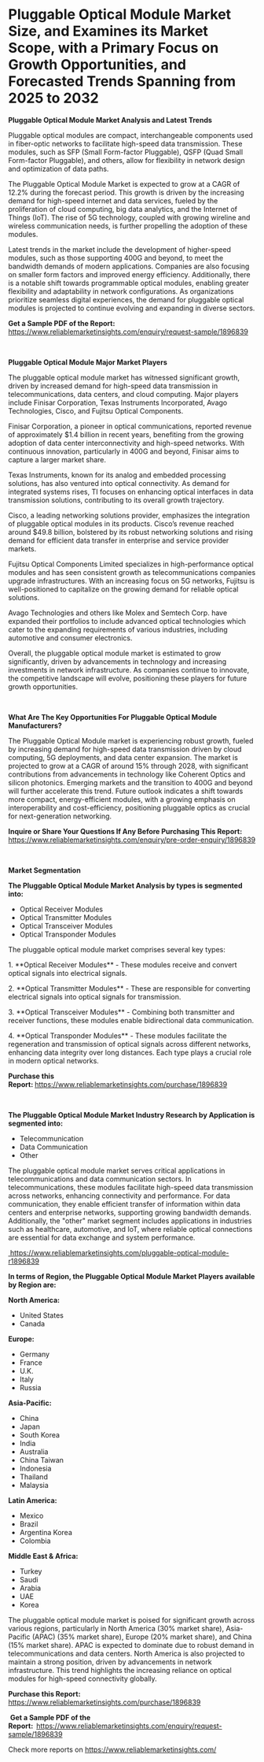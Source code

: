 <p><h1>Pluggable Optical Module Market Size, and Examines its Market Scope, with a Primary Focus on Growth Opportunities, and Forecasted Trends Spanning from 2025 to 2032</h1></p><p><strong>Pluggable Optical Module Market Analysis and Latest Trends</strong></p>
<p><p>Pluggable optical modules are compact, interchangeable components used in fiber-optic networks to facilitate high-speed data transmission. These modules, such as SFP (Small Form-factor Pluggable), QSFP (Quad Small Form-factor Pluggable), and others, allow for flexibility in network design and optimization of data paths.</p><p>The Pluggable Optical Module Market is expected to grow at a CAGR of 12.2% during the forecast period. This growth is driven by the increasing demand for high-speed internet and data services, fueled by the proliferation of cloud computing, big data analytics, and the Internet of Things (IoT). The rise of 5G technology, coupled with growing wireline and wireless communication needs, is further propelling the adoption of these modules.</p><p>Latest trends in the market include the development of higher-speed modules, such as those supporting 400G and beyond, to meet the bandwidth demands of modern applications. Companies are also focusing on smaller form factors and improved energy efficiency. Additionally, there is a notable shift towards programmable optical modules, enabling greater flexibility and adaptability in network configurations. As organizations prioritize seamless digital experiences, the demand for pluggable optical modules is projected to continue evolving and expanding in diverse sectors.</p></p>
<p><strong>Get a Sample PDF of the Report:&nbsp;</strong> <a href="https://www.reliablemarketinsights.com/enquiry/request-sample/1896839?utm_campaign=2012&utm_medium=2&utm_source=Github&utm_content=ia&utm_term=13022025&utm_id=pluggable-optical-module">https://www.reliablemarketinsights.com/enquiry/request-sample/1896839</a></p>
<p>&nbsp;</p>
<p><strong>Pluggable Optical Module Major Market Players</strong></p>
<p><p>The pluggable optical module market has witnessed significant growth, driven by increased demand for high-speed data transmission in telecommunications, data centers, and cloud computing. Major players include Finisar Corporation, Texas Instruments Incorporated, Avago Technologies, Cisco, and Fujitsu Optical Components.</p><p>Finisar Corporation, a pioneer in optical communications, reported revenue of approximately $1.4 billion in recent years, benefiting from the growing adoption of data center interconnectivity and high-speed networks. With continuous innovation, particularly in 400G and beyond, Finisar aims to capture a larger market share.</p><p>Texas Instruments, known for its analog and embedded processing solutions, has also ventured into optical connectivity. As demand for integrated systems rises, TI focuses on enhancing optical interfaces in data transmission solutions, contributing to its overall growth trajectory.</p><p>Cisco, a leading networking solutions provider, emphasizes the integration of pluggable optical modules in its products. Cisco’s revenue reached around $49.8 billion, bolstered by its robust networking solutions and rising demand for efficient data transfer in enterprise and service provider markets.</p><p>Fujitsu Optical Components Limited specializes in high-performance optical modules and has seen consistent growth as telecommunications companies upgrade infrastructures. With an increasing focus on 5G networks, Fujitsu is well-positioned to capitalize on the growing demand for reliable optical solutions.</p><p>Avago Technologies and others like Molex and Semtech Corp. have expanded their portfolios to include advanced optical technologies which cater to the expanding requirements of various industries, including automotive and consumer electronics.</p><p>Overall, the pluggable optical module market is estimated to grow significantly, driven by advancements in technology and increasing investments in network infrastructure. As companies continue to innovate, the competitive landscape will evolve, positioning these players for future growth opportunities.</p></p>
<p>&nbsp;</p>
<p><strong>What Are The Key Opportunities For Pluggable Optical Module Manufacturers?</strong></p>
<p><p>The Pluggable Optical Module market is experiencing robust growth, fueled by increasing demand for high-speed data transmission driven by cloud computing, 5G deployments, and data center expansion. The market is projected to grow at a CAGR of around 15% through 2028, with significant contributions from advancements in technology like Coherent Optics and silicon photonics. Emerging markets and the transition to 400G and beyond will further accelerate this trend. Future outlook indicates a shift towards more compact, energy-efficient modules, with a growing emphasis on interoperability and cost-efficiency, positioning pluggable optics as crucial for next-generation networking.</p></p>
<p><strong>Inquire or Share Your Questions If Any Before Purchasing This Report:</strong> <a href="https://www.reliablemarketinsights.com/enquiry/pre-order-enquiry/1896839?utm_campaign=2012&utm_medium=2&utm_source=Github&utm_content=ia&utm_term=13022025&utm_id=pluggable-optical-module">https://www.reliablemarketinsights.com/enquiry/pre-order-enquiry/1896839</a></p>
<p>&nbsp;</p>
<p><strong>Market Segmentation</strong></p>
<p><strong>The Pluggable Optical Module Market Analysis by types is segmented into:</strong></p>
<p><ul><li>Optical Receiver Modules</li><li>Optical Transmitter Modules</li><li>Optical Transceiver Modules</li><li>Optical Transponder Modules</li></ul></p>
<p><p>The pluggable optical module market comprises several key types: </p><p>1. **Optical Receiver Modules** - These modules receive and convert optical signals into electrical signals. </p><p>2. **Optical Transmitter Modules** - These are responsible for converting electrical signals into optical signals for transmission. </p><p>3. **Optical Transceiver Modules** - Combining both transmitter and receiver functions, these modules enable bidirectional data communication. </p><p>4. **Optical Transponder Modules** - These modules facilitate the regeneration and transmission of optical signals across different networks, enhancing data integrity over long distances. Each type plays a crucial role in modern optical networks.</p></p>
<p><strong>Purchase this Report:&nbsp;</strong><a href="https://www.reliablemarketinsights.com/purchase/1896839?utm_campaign=2012&utm_medium=2&utm_source=Github&utm_content=ia&utm_term=13022025&utm_id=pluggable-optical-module">https://www.reliablemarketinsights.com/purchase/1896839</a></p>
<p>&nbsp;</p>
<p><strong>The Pluggable Optical Module Market Industry Research by Application is segmented into:</strong></p>
<p><ul><li>Telecommunication</li><li>Data Communication</li><li>Other</li></ul></p>
<p><p>The pluggable optical module market serves critical applications in telecommunications and data communication sectors. In telecommunications, these modules facilitate high-speed data transmission across networks, enhancing connectivity and performance. For data communication, they enable efficient transfer of information within data centers and enterprise networks, supporting growing bandwidth demands. Additionally, the "other" market segment includes applications in industries such as healthcare, automotive, and IoT, where reliable optical connections are essential for data exchange and system performance.</p></p>
<p><a href="https://www.reliablemarketinsights.com/pluggable-optical-module-r1896839?utm_campaign=2012&utm_medium=2&utm_source=Github&utm_content=ia&utm_term=13022025&utm_id=pluggable-optical-module">&nbsp;https://www.reliablemarketinsights.com/pluggable-optical-module-r1896839</a></p>
<p><strong>In terms of Region, the Pluggable Optical Module Market Players available by Region are:</strong></p>
<p>
    <p> <strong> North America: </strong>
        <ul>
            <li>United States</li>
            <li>Canada</li>
        </ul>
        </p> 
    <p> <strong> Europe: </strong>
        <ul>
            <li>Germany</li>
            <li>France</li>
            <li>U.K.</li>
            <li>Italy</li>
            <li>Russia</li>
        </ul>
        </p> 
    <p> <strong> Asia-Pacific: </strong>
        <ul>
            <li>China</li>
            <li>Japan</li>
            <li>South Korea</li>
            <li>India</li>
            <li>Australia</li>
            <li>China Taiwan</li>
            <li>Indonesia</li>
            <li>Thailand</li>
            <li>Malaysia</li>
        </ul>
        </p> 
    <p> <strong> Latin America: </strong>
        <ul>
            <li>Mexico</li>
            <li>Brazil</li>
            <li>Argentina Korea</li>
            <li>Colombia</li>
        </ul>
        </p> 
    <p> <strong> Middle East & Africa: </strong>
        <ul>
            <li>Turkey</li>
            <li>Saudi</li>
            <li>Arabia</li>
            <li>UAE</li>
            <li>Korea</li>
        </ul>
    </p>
    </p>
<p><p>The pluggable optical module market is poised for significant growth across various regions, particularly in North America (30% market share), Asia-Pacific (APAC) (35% market share), Europe (20% market share), and China (15% market share). APAC is expected to dominate due to robust demand in telecommunications and data centers. North America is also projected to maintain a strong position, driven by advancements in network infrastructure. This trend highlights the increasing reliance on optical modules for high-speed connectivity globally.</p></p>
<p><strong>Purchase this Report: </strong><a href="https://www.reliablemarketinsights.com/purchase/1896839?utm_campaign=2012&utm_medium=2&utm_source=Github&utm_content=ia&utm_term=13022025&utm_id=pluggable-optical-module">https://www.reliablemarketinsights.com/purchase/1896839</a></p>
<p>&nbsp;<strong>Get a Sample PDF of the Report:&nbsp;&nbsp;</strong><a href="https://www.reliablemarketinsights.com/enquiry/request-sample/1896839?utm_campaign=2012&utm_medium=2&utm_source=Github&utm_content=ia&utm_term=13022025&utm_id=pluggable-optical-module">https://www.reliablemarketinsights.com/enquiry/request-sample/1896839</a></p>
<p><strong></strong></p>
<p>Check more reports on <a href="https://www.reliablemarketinsights.com/?utm_campaign=2012&utm_medium=2&utm_source=Github&utm_content=ia&utm_term=13022025&utm_id=pluggable-optical-module">https://www.reliablemarketinsights.com/</a></p>